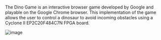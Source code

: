 The Dino Game is an interactive browser game developed by
Google and playable on the Google Chrome browser. This implementation of the game
allows the user to control a dinosaur to avoid incoming obstacles using a Cyclone II EP2C20F484C7N FPGA board.

![image](https://github.com/user-attachments/assets/e2e0c556-d6cc-453c-b22b-8262e30a90f1)


